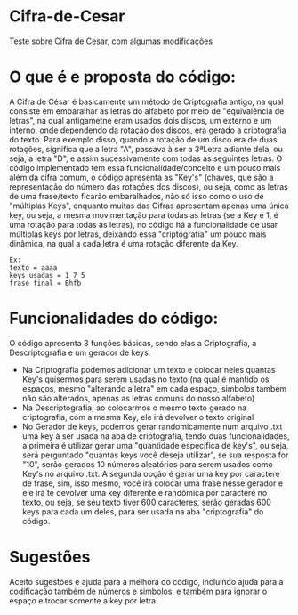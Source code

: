 # Cifra-de-Cesar
Teste sobre Cifra de Cesar, com algumas modificações


# O que é e proposta do código:
  A Cifra de César é basicamente um método de Criptografia antigo, na qual consiste em embaralhar as letras do alfabeto por meio de "equivalência de letras", na qual antigametne eram usados dois discos, um externo e um interno, onde dependendo da rotação dos discos, era gerado a criptografia do texto. Para exemplo disso, quando a rotação de um disco era de duas rotações, significa que a letra "A", passava à ser a 3ªLetra adiante dela, ou seja, a letra "D", e assim sucessivamente com todas as seguintes letras.
  O código implementado tem essa funcionalidade/conceito e um pouco mais além da cifra comum, o código apresenta as "Key's" (chaves, que são a representação do número das rotações dos discos), ou seja, como as letras de uma frase/texto ficarão embaralhados, não só isso como o uso de "múltiplas Keys", enquanto muitas das Cifras apresentam apenas uma única key, ou seja, a mesma movimentação para todas as letras (se a Key é 1, é uma rotação para todas as letras), no código há a funcionalidade de usar múltiplas keys por letras, deixando essa "criptografia" um pouco mais dinâmica, na qual a cada letra é uma rotação diferente da Key.
  ```
  Ex:
  texto = aaaa
  keys usadas = 1 7 5
  frase final = Bhfb
  ```
 
# Funcionalidades do código:
  O código apresenta 3 funções básicas, sendo elas a Criptografia, a Descriptografia e um gerador de keys.
  - Na Criptografia podemos adicionar um texto e colocar neles quantas Key's quisermos para serem usadas no texto (na qual é mantido os espaços, mesmo "alterando a letra" em cada espaço, simbolos também não são alterados, apenas as letras comuns do nosso alfabeto)
  - Na Descriptografia, ao colocarmos o mesmo texto gerado na criptografia, com a mesma Key, ele irá devolver o texto original
  - No Gerador de keys, podemos gerar randomicamente num arquivo .txt uma key à ser usada na aba de criptografia, tendo duas funcionalidades, a primeira é utilizar gerar uma "quantidade específica de key's", ou seja, será perguntado "quantas keys você deseja utilizar", se sua resposta for "10", serão gerados 10 números aleatórios para serem usados como Key's no arquivo .txt. A segunda opção é gerar uma key por caractere de frase, sim, isso mesmo, você irá colocar uma frase nesse gerador e ele irá te devolver uma key diferente e randômica por caractere no texto, ou seja, se seu texto tiver 600 caracteres, serão geradas 600 keys para cada um deles, para ser usada na aba "criptografia" do código.


# Sugestões
  Aceito sugestões e ajuda para a melhora do código, incluindo ajuda para a codificação também de números e simbolos, e também para ignorar o espaço e trocar somente a key por letra.

